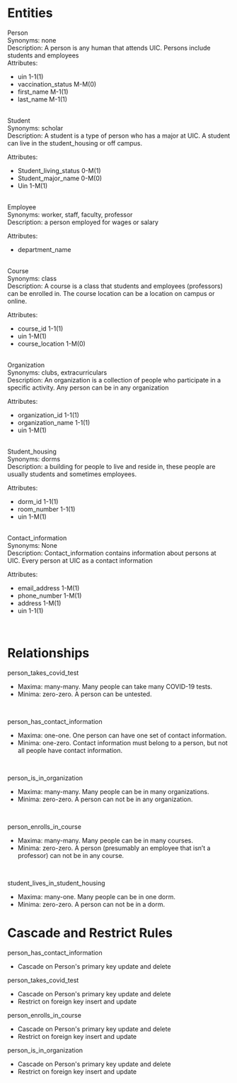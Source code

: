 # Entities

Person <br>
Synonyms: none <br>
Description: A person is any human that attends UIC. Persons include students and employees <br>
Attributes: 
* uin 1-1(1)
* vaccination_status M-M(0)
* first_name M-1(1)
* last_name M-1(1)

<br>
Student<br>
Synonyms: scholar<br>
Description: A student is a type of person who has a major at UIC. A student can live in the student_housing or off campus.

Attributes: 
* Student_living_status 0-M(1)
* Student_major_name 0-M(0)
* Uin 1-M(1)

<br>
Employee<br>
Synonyms: worker, staff, faculty, professor<br>
Description: a person employed for wages or salary<br>

Attributes:
* department_name

<br>
Course<br>
Synonyms: class<br>
Description: A course is a class that students and employees (professors) can be enrolled in. The course location can be a location on campus or online.<br>

Attributes:
* course_id 1-1(1)
* uin 1-M(1)
* course_location 1-M(0)
<br>
Organization<br>
Synonyms: clubs, extracurriculars<br>
Description: An organization is a collection of people who participate in a specific activity. Any person can be in any organization <br>

Attributes:
* organization_id 1-1(1)
* organization_name 1-1(1)
* uin 1-M(1)
<br>
Student_housing<br>
Synonyms: dorms<br>
Description: a building for people to live and reside in, these people are usually students and sometimes employees. <br>

Attributes:
* dorm_id 1-1(1)
* room_number 1-1(1)
* uin 1-M(1)
<br>
Contact_information<br>
Synonyms: None<br>
Description: Contact_information contains information about persons at UIC. Every person at UIC as a contact information<br>

Attributes:
* email_address 1-M(1)
* phone_number 1-M(1)
* address 1-M(1)
* uin 1-1(1)

 <br>
 
# Relationships

person_takes_covid_test
* Maxima: many-many. Many people can take many COVID-19 tests.
* Minima: zero-zero. A person can be untested.
<br>

person_has_contact_information
* Maxima: one-one. One person can have one set of contact information.
* Minima: one-zero. Contact information must belong to a person, but not all people have contact information.
<br>

person_is_in_organization
* Maxima: many-many. Many people can be in many organizations.
* Minima: zero-zero. A person can not be in any organization.
<br>

person_enrolls_in_course
* Maxima: many-many. Many people can be in many courses.
* Minima: zero-zero. A person (presumably an employee that isn’t a professor) can not be in any course.
<br>

student_lives_in_student_housing
* Maxima: many-one. Many people can be in one dorm.
* Minima: zero-zero. A person can not be in a dorm.

# Cascade and Restrict Rules
person_has_contact_information
* Cascade on Person's primary key update and delete 

person_takes_covid_test
* Cascade on Person's primary key update and delete 
* Restrict on foreign key insert and update 

person_enrolls_in_course
* Cascade on Person's primary key update and delete 
* Restrict on foreign key insert and update 

person_is_in_organization
* Cascade on Person's primary key update and delete 
* Restrict on foreign key insert and update 


